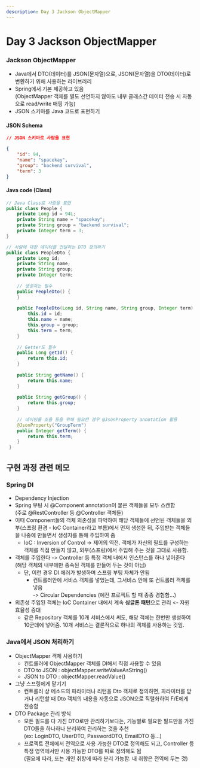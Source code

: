 ```yaml
---
description: Day 3 Jackson ObjectMapper
---
```


# Day 3 Jackson ObjectMapper

### Jackson ObjectMapper

* Java에서 DTO(데이터)를 JSON(문자열)으로, JSON(문자열)을 DTO(데이터)로 변환하기 위해 사용하는 라이브러리
* Spring에서 기본 제공하고 있음\
  (ObjectMapper 객체를 별도 선언하지 않아도 내부 클래스간 데이터 전송 시 자동으로 read/write 매핑 가능)
* JSON 스키마를 Java 코드로 표현하기

#### JSON Schema

```json
// JSON 스키마로 사람을 표현

{
    "id": 94,
    "name": "spacekay",
    "group": "backend survival",
    "term": 3
}
```

#### Java code (Class)

```java
// Java Class로 사람을 표현
public class People {
    private Long id = 94L;
    private String name = "spacekay";
    private String group = "backend survival";
    private Integer term = 3;
}

// 사람에 대한 데이터를 전달하는 DTO 정의하기
public class PeopleDto {
    private Long id;
    private String name;
    private String group;
    private Integer term;
    
    // 생성자는 필수
    public PeopleDto() {
    }
    
    public PeopleDto(Long id, String name, String group, Integer term) {
        this.id = id;
        this.name = name;
        this.group = group;
        this.term = term;
    }
    
    // Getter도 필수
    public Long getId() {
        return this.id;
    }
    
    public String getName() {
        return this.name;
    }
    
    public String getGroup() {
        return this.group;
    }
    
    // 네이밍룰 조율 등을 위해 필요한 경우 @JsonProperty annotation 활용 
    @JsonProperty("GroupTerm") 
    public Integer getTerm() {
        return this.term;
    }   
 }
```

## 구현 과정 관련 메모

### Spring DI&#x20;

* Dependency Injection
* Spring 부팅 시 @Component annotation이 붙은 객체들을 모두 스캔함\
  (주로 @RestController 등 @Controller 객체들)
* 이때 Component들의 객체 의존성을 파악하여 해당 객체들에 선언된 객체들을 외부(스프링 환경 - IoC Container라고 부름)에서 먼저 생성한 뒤, 주입받는 객체들을 나중에 만들면서 생성자를 통해 주입하여 줌
  * IoC : Inversion of Control -> 제어의 역전. 객체가 자신의 필드를 구성하는 객체를 직접 만들지 않고, 외부(스프링)에서 주입해 주는 것을 그대로 사용함.
* 객체를 주입한다 -> Controller 등 특정 객체 내에서 인스턴스를 하나 넣어준다\
  (해당 객체의 내부에만 종속된 객체를 만들어 두는 것이 아님)
  * 단, 이런 경우 DI 에러가 발생하며 스프링 부팅 자체가 안됨
    * 컨트롤러안에 서비스 객체를 넣었는데, 그서비스 안에 또 컨트롤러 객체를 넣음\
      \-> Circular Dependencies (예전 프로젝트 할 때 종종 경험함...)
* 의존성 주입된 객체는 IoC Container 내에서 계속 **싱글톤 패턴**으로 관리 <- 자원 효율성 증대
  * 같은 Repository 객체를 10개 서비스에서 써도, 해당 객체는 한번만 생성하여 10군데에 넣어줌. 10개 서비스는 결론적으로 하나의 객체를 사용하는 것임.

### Java에서 JSON 처리하기

* ObjectMapper 객체 사용하기
  * 컨트롤러에 ObjectMapper 객체를 DI해서 직접 사용할 수 있음
  * DTO to JSON : objectMapper.writeValueAsString()
  * JSON to DTO : objectMapper.readValue()
* 그냥 스프링에게 맡기기
  * 컨트롤러 상 메소드의 파라미터나 리턴을 Dto 객체로 정의하면, 파라미터를 받거나 리턴할 때 Dto 객체의 내용을 자동으로 JSON으로 직렬화하여 F/E에게 전송함
* DTO Package 관리 방식
  * 모든 필드를 다 가진 DTO로만 관리하기보다는, 기능별로 필요한 필드만을 가진 DTO들을 하나하나 분리하여 관리하는 것을 추천\
    (ex: LoginDTO, UserDTO, PasswordDTO, EmailDTO 등...)
  * 프로젝트 전체에서 전역으로 사용 가능한 DTO로 정의해도 되고, Controller 등 특정 영역에서만 사용 가능한 DTO를 따로 정의해도 됨\
    (필요에 따라, 또는 개인 취향에 따라 분리 가능함. 내 취향은 전역에 두는 것)
